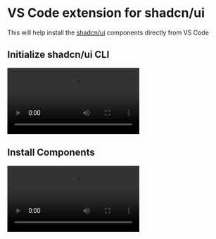 # VS Code extension for shadcn/ui

This will help install the [shadcn/ui](https://ui.shadcn.com) components directly from VS Code

## Initialize shadcn/ui CLI

<video src="https://github.com/SuhelMakkad/vscode-shadcn-ui/assets/demo-videos/install-cli.webm"></video>

## Install Components

<video src="https://github.com/SuhelMakkad/vscode-shadcn-ui/assets/demo-videos/add-component.webm"></video>
